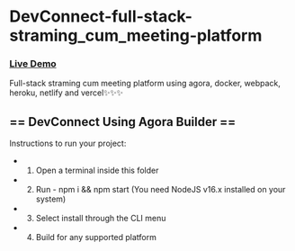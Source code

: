 # DevConnect-full-stack-straming_cum_meeting-platform
### [Live Demo](https://devconnect-by-devashu.netlify.app/)
Full-stack straming cum meeting platform using agora, docker, webpack, heroku, netlify and vercel✨✨✨
## == DevConnect Using Agora Builder ==
Instructions to run your project:
- 1. Open a terminal inside this folder
- 2. Run - npm i && npm start (You need NodeJS v16.x installed on your system)
- 3. Select install through the CLI menu
- 4. Build for any supported platform
